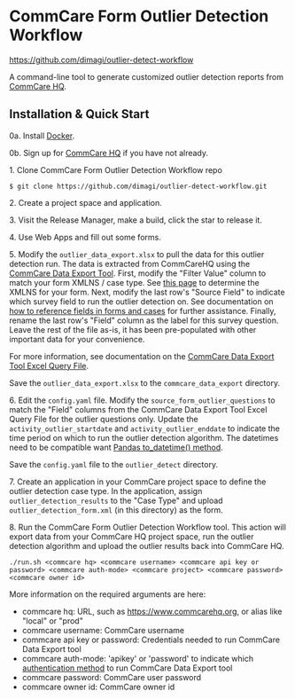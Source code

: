 CommCare Form Outlier Detection Workflow
===============

https://github.com/dimagi/outlier-detect-workflow

A command-line tool to generate customized outlier detection reports from [CommCare HQ](https://www.commcarehq.org).

Installation & Quick Start
--------------------------

0a\. Install [Docker](https://docs.docker.com/engine/install/).

0b\. Sign up for [CommCare HQ](https://www.commcarehq.org/) if you have not already.

1\. Clone CommCare Form Outlier Detection Workflow repo

```
$ git clone https://github.com/dimagi/outlier-detect-workflow.git
```

2\. Create a project space and application.

3\. Visit the Release Manager, make a build, click the star to release it.

4\. Use Web Apps and fill out some forms.

5\. Modify the `outlier_data_export.xlsx` to pull the data for this outlier detection run. The data is extracted from CommCareHQ using the [CommCare Data Export Tool](https://confluence.dimagi.com/display/commcarepublic/CommCare+Data+Export+Tool). First, modify the "Filter Value" column to match your form XMLNS / case type. See [this page](https://confluence.dimagi.com/display/commcarepublic/Finding+a+Form%27s+XMLNS) to determine the XMLNS for your form. Next, modify the last row's "Source Field" to indicate which survey field to run the outlier detection on. See documentation on [how to reference fields in forms and cases](https://confluence.dimagi.com/display/commcarepublic/How+to+reference+Fields+in+Forms+and+Cases) for further assistance. Finally, rename the last row's "Field" column as the label for this survey question. Leave the rest of the file as-is, it has been pre-populated with other important data for your convenience.

For more information, see documentation on the [CommCare Data Export Tool Excel Query File](https://confluence.dimagi.com/display/commcarepublic/The+Excel+Query+File).

Save the `outlier_data_export.xlsx` to the `commcare_data_export` directory.

6\. Edit the `config.yaml` file. Modify the `source_form_outlier_questions` to match the "Field" columns from the CommCare Data Export Tool Excel Query File for the outlier questions only. Update the `activity_outlier_startdate` and `activity_outlier_enddate` to indicate the time period on which to run the outlier detection algorithm. The datetimes need to be compatible want [Pandas to_datetime() method](https://pandas.pydata.org/docs/reference/api/pandas.to_datetime.html).

Save the `config.yaml` file to the `outlier_detect` directory.

7\. Create an application in your CommCare project space to define the outlier detection case type. In the application, assign `outlier_detection_results` to the "Case Type" and upload `outlier_detection_form.xml` (in this directory) as the form.

8\. Run the CommCare Form Outlier Detection Workflow tool. This action will export data from your CommCare HQ project space, run the outlier detection algorithm and upload the outlier results back into CommCare HQ.

```
./run.sh <commcare hq> <commcare username> <commcare api key or password> <commcare auth-mode> <commcare project> <commcare password> <commcare owner id>
```

More information on the required arguments are here:
- commcare hq: URL, such as https://www.commcarehq.org, or alias like "local" or "prod"
- commcare username: CommCare username
- commcare api key or password: Credentials needed to run CommCare Data Export tool
- commcare auth-mode: 'apikey' or 'password' to indicate which [authentication method](https://confluence.dimagi.com/display/commcarepublic/Authentication) to run CommCare Data Export tool
- commcare password: CommCare user password
- commcare owner id: CommCare owner id


